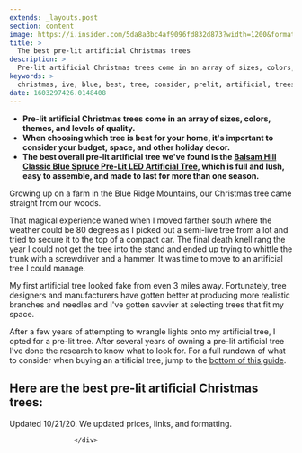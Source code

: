 ```yaml
--- 
extends: _layouts.post 
section: content 
image: https://i.insider.com/5da8a3bc4af9096fd832d873?width=1200&format=jpeg 
title: > 
  The best pre-lit artificial Christmas trees 
description: > 
  Pre-lit artificial Christmas trees come in an array of sizes, colors, themes, and levels of quality.The best overall pre-lit artificial tree we've found is the Balsam Hill Classic Blue Spruce Pre-Lit LED Artificial Tree, which is full and lush, easy to assemble, and made to last for more than one season.After a few years of attempting to wrangle lights onto my artificial tree, I opted for a pre-lit tree.After several years of owning a pre-lit artificial tree I've done the research to know what to look for.Here are the best pre-lit artificial Christmas trees:Updated 10/21/20. 
keywords: > 
  christmas, ive, blue, best, tree, consider, prelit, artificial, trees, gotten 
date: 1603297426.0148408 
--- 
```

<div><ul class="summary-list"><li><strong>Pre-lit artificial Christmas trees come in an array of sizes, colors, themes, and levels of quality. </strong></li><li><strong>When choosing which tree is best for your home, it's important to consider your budget, space, and other holiday decor.</strong></li><li><strong>The best overall pre-lit artificial tree we've found is the <a href="https://www.amazon.com/gp/product/B073Q85K4Q/ref=as_li_tl?ie=UTF8&amp;tag=biipgf_101719_best-pre-lit-artificial-christmas-trees-20&amp;camp=1789&amp;creative=9325&amp;linkCode=as2&amp;creativeASIN=B073Q85K4Q&amp;linkId=7f6fda43657fb44c74f7c4d3a02e394e" target="_blank" rel="nofollow noopener sponsored">Balsam Hill Classic Blue Spruce Pre-Lit LED Artificial Tree</a>, which is full and lush, easy to assemble, and made to last for more than one season.</strong></li></ul><p>Growing up on a farm in the Blue Ridge Mountains, our Christmas tree came straight from our woods.&#160;</p><p>That magical experience waned when I moved farther south where the weather could be 80 degrees as I picked out a semi-live tree from a lot and tried to secure it to the top of a compact car. The final death knell rang the year I could not get the tree into the stand and ended up trying to whittle the trunk with a screwdriver and a hammer. It was time to move to an artificial tree I could manage.</p><p>My first artificial tree looked fake from even 3 miles away. Fortunately, tree designers and manufacturers have gotten better at producing more realistic branches and needles and I've gotten savvier at selecting trees that fit my space.&#160;</p><p>After a few years of attempting to wrangle lights onto my artificial tree, I opted for a pre-lit tree. After several years of owning a pre-lit artificial tree I've done the research to know what to look for. For a full rundown of what to consider when buying an artificial tree, jump to the <a href="https://www.businessinsider.com/best-pre-lit-artificial-christmas-tree#what-to-consider-when-buying-an-artificial-tree-6">bottom of this guide</a>.</p><h2>Here are the best pre-lit artificial Christmas trees:</h2><p>Updated 10/21/20. We updated prices, links, and formatting.</p>

                    </div>